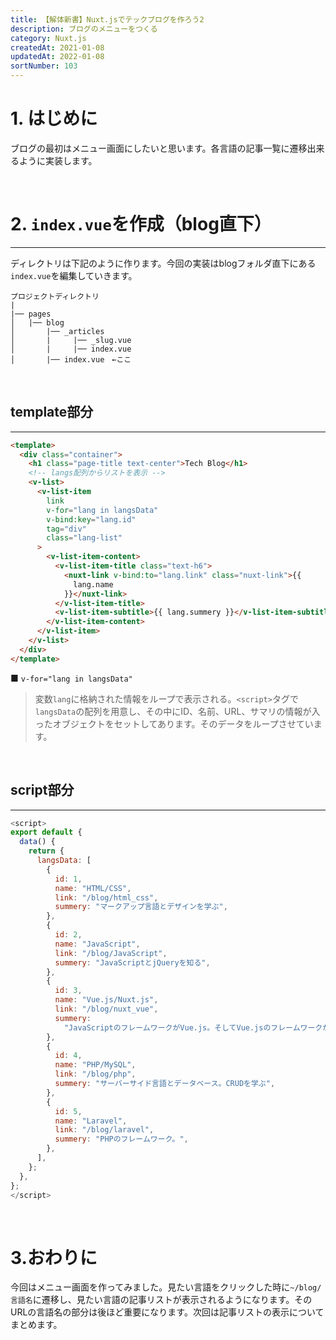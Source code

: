 ```yaml
---
title: 【解体新書】Nuxt.jsでテックブログを作ろう2
description: ブログのメニューをつくる
category: Nuxt.js
createdAt: 2021-01-08
updatedAt: 2022-01-08
sortNumber: 103
---
```

# 1. はじめに
ブログの最初はメニュー画面にしたいと思います。各言語の記事一覧に遷移出来るように実装します。

<br>

# 2. `index.vue`を作成（blog直下）
---
ディレクトリは下記のように作ります。今回の実装はblogフォルダ直下にある`index.vue`を編集していきます。
```
プロジェクトディレクトリ
|
|── pages
│   |── blog
│       |── _articles
│       |     |── _slug.vue
│       |     |── index.vue
│       |── index.vue　←ここ
```
<br>

## template部分 
---
```html
<template>
  <div class="container">
    <h1 class="page-title text-center">Tech Blog</h1>
    <!-- langs配列からリストを表示 -->
    <v-list>
      <v-list-item
        link
        v-for="lang in langsData"
        v-bind:key="lang.id"
        tag="div"
        class="lang-list"
      >
        <v-list-item-content>
          <v-list-item-title class="text-h6">
            <nuxt-link v-bind:to="lang.link" class="nuxt-link">{{
              lang.name
            }}</nuxt-link>
          </v-list-item-title>
          <v-list-item-subtitle>{{ lang.summery }}</v-list-item-subtitle>
        </v-list-item-content>
      </v-list-item>
    </v-list>
  </div>
</template>
```
■ `v-for="lang in langsData"`
> 変数`lang`に格納された情報をループで表示される。`<script>`タグで`langsData`の配列を用意し、その中にID、名前、URL、サマリの情報が入ったオブジェクトをセットしてあります。そのデータをループさせています。

<br>

## script部分 
---
```js
<script>
export default {
  data() {
    return {
      langsData: [
        {
          id: 1,
          name: "HTML/CSS",
          link: "/blog/html_css",
          summery: "マークアップ言語とデザインを学ぶ",
        },
        {
          id: 2,
          name: "JavaScript",
          link: "/blog/JavaScript",
          summery: "JavaScriptとjQueryを知る",
        },
        {
          id: 3,
          name: "Vue.js/Nuxt.js",
          link: "/blog/nuxt_vue",
          summery:
            "JavaScriptのフレームワークがVue.js。そしてVue.jsのフレームワークがNuxt.js",
        },
        {
          id: 4,
          name: "PHP/MySQL",
          link: "/blog/php",
          summery: "サーバーサイド言語とデータベース。CRUDを学ぶ",
        },
        {
          id: 5,
          name: "Laravel",
          link: "/blog/laravel",
          summery: "PHPのフレームワーク。",
        },
      ],
    };
  },
};
</script>
```
<br>

# 3.おわりに
今回はメニュー画面を作ってみました。見たい言語をクリックした時に`~/blog/言語名`に遷移し、見たい言語の記事リストが表示されるようになります。そのURLの言語名の部分は後ほど重要になります。次回は記事リストの表示についてまとめます。

<br>
